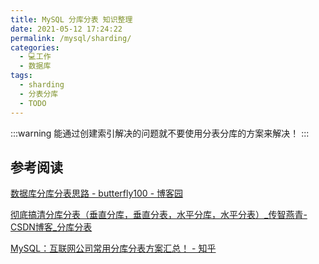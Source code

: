 ```yaml
---
title: MySQL 分库分表 知识整理
date: 2021-05-12 17:24:22
permalink: /mysql/sharding/
categories:
  - 💻工作
  - 数据库
tags:
  - sharding
  - 分表分库
  - TODO
---
```

:::warning
能通过创建索引解决的问题就不要使用分表分库的方案来解决！
:::

## 参考阅读

[数据库分库分表思路 - butterfly100 - 博客园](https://www.cnblogs.com/butterfly100/p/9034281.html)

[彻底搞清分库分表（垂直分库，垂直分表，水平分库，水平分表）_传智燕青-CSDN博客_分库分表](https://blog.csdn.net/weixin_44062339/article/details/100491744)

[MySQL：互联网公司常用分库分表方案汇总！ - 知乎](https://zhuanlan.zhihu.com/p/137368446)